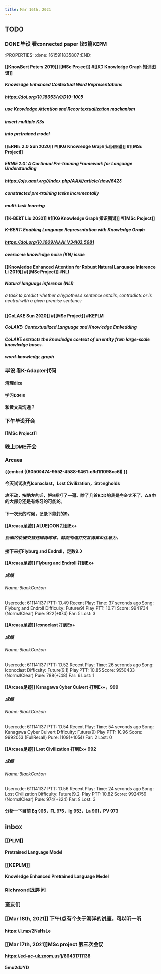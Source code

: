 ```yaml
---
title: Mar 16th, 2021
---
```


## TODO
### DONE 毕设 看connected paper 找5篇KEPM
:PROPERTIES:
:done: 1615911835807
:END:
#### [[KnowBert Peters 2019]] [[MSc Project]] #[[KG Knowledge Graph 知识图谱]]
##### Knowledge Enhanced Contextual Word Representations
##### https://doi.org/10.18653/v1/D19-1005
##### use Knowledge Attention and Recontextualization machanism
##### insert multiple KBs
##### into pretrained model
#### [[ERNIE 2.0 Sun 2020]] #[[KG Knowledge Graph 知识图谱]] #[[MSc Project]]
##### ERNIE 2.0: A Continual Pre-training Framework for Language Understanding
##### https://ojs.aaai.org//index.php/AAAI/article/view/6428
##### constructed pre-training tasks incrementally
##### multi-task learning
#### [[K-BERT Liu 2020]] #[[KG Knowledge Graph 知识图谱]] #[[MSc Project]]
##### K-BERT: Enabling Language Representation with Knowledge Graph
##### https://doi.org/10.1609/AAAI.V34I03.5681
##### overcome knowledge noise (KN) issue
#### [[Knowledge Enhanced Attention for Robust Natural Language Inference Li 2019]] #[[MSc Project]] #NLI
##### Natural language inference (NLI)
###### a task to predict whether a hypothesis sentence entails, contradicts or is neutral with a given premise sentence
#### [[CoLAKE Sun 2020]] #[[MSc Project]] #KEPLM
##### CoLAKE: Contextualized Language and Knowledge Embedding
##### CoLAKE extracts the knowledge context of an entity from large-scale knowledge bases.
##### word-knowledge graph
### 毕设 看K-Adapter代码
#### 清理dice
#### 学习Eddie
#### 和黄文禹沟通？
### 下午毕设开会
#### [[MSc Project]]
### 晚上DME开会
### Arcaea
#### {{embed ((60500474-9552-4588-9461-c9d1f1098cc6)) }}
#### 今天试试攻克Iconoclast，Lost Civilization，Strongholds
#### 攻不动，按酷友的话，把9都打了一遍。除了几首BCD的我是完全大不了。AA中的大部分还是有练习的可能的。
#### 下一次玩的时候，记录下能打的9。
#### [[Arcaea足迹]] AI[UE]OON 打到Ex+
##### 后面的快慢交替还得再练练。前面的连打交互得集中注意力。
#### 接下来打Flyburg and Endroll，定数9.0
#### [[Arcaea足迹]] Flyburg and Endroll 打到Ex+
##### 成绩
###### Name: BlackCarbon
Usercode: 611141137
PTT: 10.49
Recent Play:
Time: 37 seconds ago
Song: Flyburg and Endroll
Difficulty: Future(9)
Play PTT: 10.71
Score: 9941734 (NormalClear)
Pure: 922(+874)
Far: 5
Lost: 3
#### [[Arcaea足迹]] Iconoclast 打到Ex+
##### 成绩
###### Name: BlackCarbon
Usercode: 611141137
PTT: 10.52
Recent Play:
Time: 26 seconds ago
Song: Iconoclast
Difficulty: Future(9.1)
Play PTT: 10.85
Score: 9950433 (NormalClear)
Pure: 788(+748)
Far: 6
Lost: 1
#### [[Arcaea足迹]] Kanagawa Cyber Culvert 打到Ex+，999
##### 成绩
###### Name: BlackCarbon
Usercode: 611141137
PTT: 10.54
Recent Play:
Time: 54 seconds ago
Song: Kanagawa Cyber Culvert
Difficulty: Future(9)
Play PTT: 10.96
Score: 9992053 (FullRecall)
Pure: 1109(+1054)
Far: 2
Lost: 0
#### [[Arcaea足迹]] Lost Civilization 打到Ex+ 992
##### 成绩
###### Name: BlackCarbon
Usercode: 611141137
PTT: 10.56
Recent Play:
Time: 24 seconds ago
Song: Lost Civilization
Difficulty: Future(9.2)
Play PTT: 10.82
Score: 9924759 (NormalClear)
Pure: 974(+824)
Far: 9
Lost: 3
#### 分析一下目前 Eq 965，FL 975，Ig 952，La 961，PV 973
## inbox
### [[PLM]]
#### Pretrained Language Model
### [[KEPLM]]
#### Knowledge Enhanced Pretrained Language Model
####
### Richmond退房 问
### 室友们
### [[Mar 18th, 2021]] 下午1点有个关于海洋的讲座，可以听一听
#### https://j.mp/2NuHsLe
### [[Mar 17th, 2021]]MSc project 第三次会议
#### https://ed-ac-uk.zoom.us/j/86431711138
#### 5mu2dUYD
